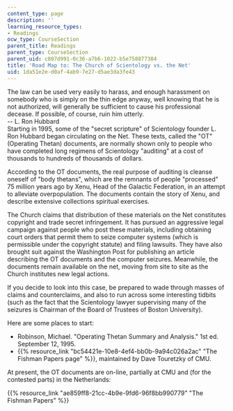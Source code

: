 ```yaml
---
content_type: page
description: ''
learning_resource_types:
- Readings
ocw_type: CourseSection
parent_title: Readings
parent_type: CourseSection
parent_uid: c807d991-0c36-a7b6-1022-b5e758877384
title: 'Road Map to: The Church of Scientology vs. the Net'
uid: 1da51e2e-d0af-4ab9-7e27-d5ae3da3fe43
---
```


The law can be used very easily to harass, and enough harassment on somebody who is simply on the thin edge anyway, well knowing that he is not authorized, will generally be sufficient to cause his professional decease. If possible, of course, ruin him utterly.  
\-- L. Ron Hubbard  
Starting in 1995, some of the "secret scripture" of Scientology founder L. Ron Hubbard began circulating on the Net. These texts, called the "OT" (Operating Thetan) documents, are normally shown only to people who have completed long regimens of Scientology "auditing" at a cost of thousands to hundreds of thousands of dollars.

According to the OT documents, the real purpose of auditing is cleanse oneself of "body thetans", which are the remnants of people "processed" 75 million years ago by Xenu, Head of the Galactic Federation, in an attempt to alleviate overpopulation. The documents contain the story of Xenu, and describe extensive collections spiritual exercises.

The Church claims that distribution of these materials on the Net constitutes copyright and trade secret infringement. It has pursued an aggressive legal campaign against people who post these materials, including obtaining court orders that permit them to seize computer systems (which is permissible under the copyright statute) and filing lawsuits. They have also brought suit against the Washington Post for publishing an article describing the OT documents and the computer seizures. Meanwhile, the documents remain available on the net, moving from site to site as the Church institutes new legal actions.

If you decide to look into this case, be prepared to wade through masses of claims and counterclaims, and also to run across some interesting tidbits (such as the fact that the Scientology lawyer supervising many of the seizures is Chairman of the Board of Trustees of Boston University).

Here are some places to start:

*   Robinson, Michael. "Operating Thetan Summary and Analysis." 1st ed. September 12, 1995.
*   {{% resource_link "bc54421e-10e8-4ef4-bb0b-9a94c026a2ac" "The Fishman Papers page" %}}, maintained by Dave Touretzky of CMU.

At present, the OT documents are on-line, partially at CMU and (for the contested parts) in the Netherlands:

{{% resource_link "ae859ff8-21cc-4b9e-9fd6-96f8bb990779" "The Fishman Papers" %}}